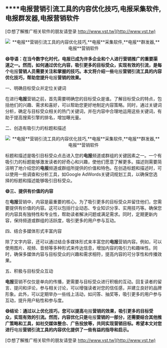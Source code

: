 ## ****电报**营销引流工具的内容优化技巧,**电报**采集软件,**电报**群发器,**电报**营销软件**

[😍想了解推广相关软件的朋友请登录 http://www.vst.tw](http://www.vst.tw)

 <center><img src="https://vst.tw/MP4/tuiguang/png/6.png" alt="**电报**营销引流工具的内容优化技巧,**电报**采集软件,**电报**群发器,**电报**营销软件"></center>

**😄导语：在当今数字化时代，**电报**已成为许多企业和个人进行营销推广的重要渠道之一。然而，如何通过优化内容，吸引更多的目标受众，实现有效的引流，是每个**电报**营销人员需要关注和掌握的技巧。本文将介绍一些**电报**营销引流工具的内容优化技巧，帮助您提升**电报**营销的效果。**

一、明确目标受众并定位关键词

在进行**电报**营销之前，首先需要明确您的目标受众是谁。了解目标受众的特点，包括他们的兴趣、需求和喜好，可以帮助您更好地制定内容策略。同时，通过关键词分析，确定与目标受众相关的热门关键词，并在内容中合理地运用这些关键词，有助于提高搜索引擎的排名，增加曝光量。

二、创造有吸引力的标题和描述

 <center><img src="https://vst.tw/MP4/tuiguang/png/2.png" alt="**电报**营销引流工具的内容优化技巧,**电报**采集软件,**电报**群发器,**电报**营销软件"></center>

标题和描述是吸引目标受众点击进入您的**电报**频道或群组的关键因素之一。一个有吸引力的标题能够激发读者的好奇心和兴趣，使他们愿意了解更多。描述则需要简洁明了地介绍您的**电报**频道或群组所提供的价值和特色。在创造标题和描述时，可以使用一些调查和分析工具，如Google AdWords关键词规划工具，以确保您选择的标题和描述能够吸引目标受众。

**😄三、提供有价值的内容**

在**电报**营销中，内容是最重要的核心。为了吸引更多的目标受众并留住他们，您需要提供有价值的内容。这可以包括行业动态、专业知识分享、实用技巧等。确保您的内容具有独特性和专业性，帮助读者解决问题或满足需求。同时，定期更新内容，保持频道或群组的活跃度，吸引更多的用户参与互动。

四、结合多媒体形式丰富内容

除了文字内容，还可以通过结合多媒体形式来丰富您的**电报**营销内容。例如，可以使用图片、视频、音频等多种形式来传达信息，增加内容的吸引力和趣味性。同时，确保多媒体内容与目标受众的兴趣和需求相符，提高内容的可分享性和传播效果。

五、积极与目标受众互动

**电报**营销不仅仅是单向的传播，更需要与目标受众进行积极的互动。回复读者的留言、提问和评论，参与相关讨论，可以增强读者对您的信任感，并建立良好的品牌形象。此外，可以定期举办一些线上活动，如问答、抽奖等，吸引更多的用户参与互动，提升用户粘性和参与度。

**😄结论：通过以上优化技巧，您可以提高**电报**营销的效果，吸引更多的目标受众，实现有效的引流。然而，内容优化只是**电报**营销的一部分，还需要结合其他推广策略和工具，如社交媒体整合、广告投放等，共同实现营销目标。希望本文对您进行**电报**营销引流工具的内容优化提供了一些有益的指导和启示。**

[😍想了解推广相关软件的朋友请登录 http://www.vst.tw](http://www.vst.tw)



